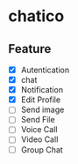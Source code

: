 # chatico

## Feature
- [x] Autentication
- [x] chat
- [x] Notification
- [x] Edit Profile 
- [ ] Send image
- [ ] Send File
- [ ] Voice Call
- [ ] Video Call
- [ ] Group Chat
